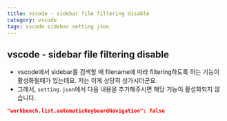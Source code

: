 ```yaml
---
title: vscode - sidebar file filtering disable 
category: vscode
tags: vscode sidebar setting json
---
```


## vscode - sidebar file filtering disable 

- vscode에서 sidebar를 검색할 때 filename에 따라 filtering하도록 하는 기능이 활성화될때가 있는데요. 저는 이게 상당히 성가시더군요.
- 그래서, `setting.json`에서 다음 내용을 추가해주시면 해당 기능이 활성화되지 않습니다. 

```json
"workbench.list.automaticKeyboardNavigation": false
```
